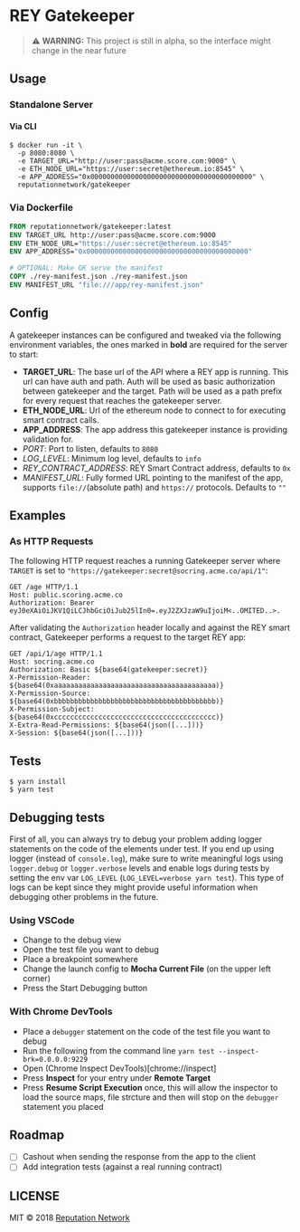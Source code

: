 # REY Gatekeeper
> :warning: **WARNING:** This project is still in alpha, so the interface might change in the near future

## Usage

### Standalone Server

#### Via CLI
```
$ docker run -it \
  -p 8080:8080 \
  -e TARGET_URL="http://user:pass@acme.score.com:9000" \
  -e ETH_NODE_URL="https://user:secret@ethereum.io:8545" \
  -e APP_ADDRESS="0x0000000000000000000000000000000000000000" \
  reputationnetwork/gatekeeper
```

### Via Dockerfile
```Dockerfile
FROM reputationnetwork/gatekeeper:latest
ENV TARGET_URL http://user:pass@acme.score.com:9000
ENV ETH_NODE_URL="https://user:secret@ethereum.io:8545"
ENV APP_ADDRESS="0x0000000000000000000000000000000000000000"

# OPTIONAL: Make GK serve the manifest
COPY ./rey-manifest.json ./rey-manifest.json
ENV MANIFEST_URL "file:///app/rey-manifest.json"
```

## Config
A gatekeeper instances can be configured and tweaked via the following environment variables, the ones marked in **bold** are required for the server to start:

- **TARGET_URL**: The base url of the API where a REY app is running. This url can have auth and path. Auth will be used as basic authorization between gatekeeper and the target. Path will be used as a path prefix for every request that reaches the gatekeeper server.
- **ETH_NODE_URL**: Url of the ethereum node to connect to for executing smart contract calls.
- **APP_ADDRESS**: The app address this gatekeeper instance is providing validation for.
- *PORT*: Port to listen, defaults to `8080`
- *LOG_LEVEL*: Minimum log level, defaults to `info`
- *REY_CONTRACT_ADDRESS*: REY Smart Contract address, defaults to `0x`
- *MANIFEST_URL*: Fully formed URL pointing to the manifest of the app, supports `file://`(absolute path) and `https://` protocols. Defaults to `""`

## Examples

### As HTTP Requests
The following HTTP request reaches a running Gatekeeper server where `TARGET` is set to `"https://gatekeeper:secret@socring.acme.co/api/1"`:
```
GET /age HTTP/1.1
Host: public.scoring.acme.co
Authorization: Bearer eyJ0eXAiOiJKV1QiLCJhbGciOiJub25lIn0=.eyJ2ZXJzaW9uIjoiM<..OMITED..>.
```

After validating the `Authorization` header locally and against the REY smart contract,
Gatekeeper performs a request to the target REY app:

```
GET /api/1/age HTTP/1.1
Host: socring.acme.co
Authorization: Basic ${base64(gatekeeper:secret)}
X-Permission-Reader: ${base64(0xaaaaaaaaaaaaaaaaaaaaaaaaaaaaaaaaaaaaaaaa)}
X-Permission-Source: ${base64(0xbbbbbbbbbbbbbbbbbbbbbbbbbbbbbbbbbbbbbbbb)}
X-Permission-Subject: ${base64(0xcccccccccccccccccccccccccccccccccccccccc)}
X-Extra-Read-Permissions: ${base64(json([...]))}
X-Session: ${base64(json([...]))}
```

## Tests
```
$ yarn install
$ yarn test
```

## Debugging tests
First of all, you can always try to debug your problem adding logger statements on the code of the elements under test. If you end up using logger (instead of `console.log`), make sure to write meaningful logs using `logger.debug` or `logger.verbose` levels and enable logs during tests by setting the env var `LOG_LEVEL` (`LOG_LEVEL=verbose yarn test`). This type of logs can be kept since they might provide useful information when debugging other problems in the future.

### Using VSCode
- Change to the debug view
- Open the test file you want to debug
- Place a breakpoint somewhere
- Change the launch config to **Mocha Current File** (on the upper left corner)
- Press the Start Debugging button

### With Chrome DevTools
- Place a `debugger` statement on the code of the test file you want to debug
- Run the following from the command line `yarn test --inspect-brk=0.0.0.0:9229`
- Open (Chrome Inspect DevTools)[chrome://inspect]
- Press **Inspect** for your entry under **Remote Target**
- Press **Resume Script Execution** once, this will allow the inspector to load the source maps, file strcture and then will stop on the `debugger` statement you placed

## Roadmap
- [ ] Cashout when sending the response from the app to the client
- [ ] Add integration tests (against a real running contract)

## LICENSE
MIT © 2018 [Reputation Network](./LICENSE)

